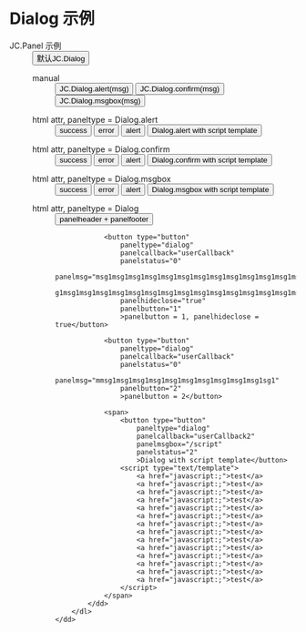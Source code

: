 # Dialog 示例
<dl class="def">
    <dt>JC.Panel 示例</dt>
    <dd>
        <button type="button" class="js_panel">默认JC.Dialog</button>
    </dd>
    <dd>
        <dl>
            <dt>manual</dt>
            <dd>
                <button type="button" class="js_panel_alert" >JC.Dialog.alert(msg)</button>
                <button type="button" class="js_panel_confirm" >JC.Dialog.confirm(msg)</button>
                <button type="button" class="js_panel_msgbox" >JC.Dialog.msgbox(msg)</button>
            </dd>
        </dl>
    </dd>
    <dd>
        <dl>
            <dt>html attr, paneltype = Dialog.alert</dt>
            <dd>
                 <button type="button" 
                    paneltype="Dialog.alert" 
                    panelcallback="userCallback" 
                    panelstatus="0" 
                    panelmsg="msg1"
                    panelclickclose="true"
                    >success</button>
                <button type="button" 
                    paneltype="Dialog.alert" 
                    panelcallback="userCallback1" 
                    panelstatus="1" 
                    panelmsg="msg2msg2msg2msg2msg2msg2msg2msg2msg2msg2msg2"
                    >error</button>
                <button type="button" 
                    paneltype="Dialog.alert" 
                    panelcallback="userCallback2" 
                    panelstatus="2" 
                    panelmsg="msgmsgmsgmsgmsgmsgmsgmsgmsgmsgmsgmsgmsgmsgmsgmsgmsgmsgmsgmsgmsgmsgmsgmsgmsgmsgms
                    gmsgmsgmsgmsgmsgmsgmsgmsgmsgmsgmsgmsgmsgmsgmsgmsgmsgmsgmsgmsgmsgmsgmsgmsg"
                    >alert</button>
                <span>
                    <button type="button" 
                        paneltype="Dialog.alert" 
                        panelcallback="userCallback2" 
                        panelmsgbox="/script"
                        panelstatus="2"
                        >Dialog.alert with script template</button>
                    <script type="text/template">
                        <a href="javascript:;">test</a>
                        , <a href="javascript:;">test</a>
                        <a href="javascript:;">test</a>
                        <a href="javascript:;">test</a>
                        <a href="javascript:;">test</a>
                        <a href="javascript:;">test</a>
                        <a href="javascript:;">test</a>
                        <a href="javascript:;">test</a>
                        <a href="javascript:;">test</a>
                        <a href="javascript:;">test</a>
                        <a href="javascript:;">test</a>
                        <a href="javascript:;">test</a>
                        <a href="javascript:;">test</a>
                        <a href="javascript:;">test</a>
                    </script>
                </span>
            </dd>
        </dl>
    </dd>
    <dd>
        <dl>
            <dt>html attr, paneltype = Dialog.confirm</dt>
            <dd>
               <button type="button" 
                    paneltype="Dialog.confirm" 
                    panelcallback="userCallback" 
                    paneltype="0" 
                    panelmsg="msg1"
                    panelclickclose="true"
                    >success</button>
                <button type="button" 
                    paneltype="Dialog.confirm" 
                    panelcallback="userCallback1" 
                    panelstatus="1" 
                    panelmsg="msg2msg2msg2msg2msg2msg2msg2msg2msg2msg2msg2"
                    >error</button>
                <button type="button" 
                    paneltype="Dialog.confirm" 
                    panelcallback="userCallback2" 
                    panelstatus="2" 
                    panelmsg="msgmsgmsgmsgmsgmsgmsgmsgmsgmsgmsgmsgmsgmsgmsgmsgmsgmsgmsgmsgmsgmsgmsgmsgmsgmsgmsgmsgmsgmsgms
                    gmsgmsgmsgmsgmsgmsgmsgmsgmsgmsgmsgmsgmsgmsgmsgmsgmsgmsgmsgmsg"
                    >alert</button>
                <span>
                    <button type="button" 
                        paneltype="Dialog.confirm" 
                        panelcallback="userCallback2" 
                        panelmsgbox="/script"
                        panelstatus="2"
                        >Dialog.confirm with script template</button>
                    <script type="text/template">
                        <a href="javascript:;">test</a>
                        , <a href="javascript:;">test</a>
                        <a href="javascript:;">test</a>
                        <a href="javascript:;">test</a>
                        <a href="javascript:;">test</a>
                        <a href="javascript:;">test</a>
                        <a href="javascript:;">test</a>
                        <a href="javascript:;">test</a>
                        <a href="javascript:;">test</a>
                        <a href="javascript:;">test</a>
                        <a href="javascript:;">test</a>
                        <a href="javascript:;">test</a>
                        <a href="javascript:;">test</a>
                        <a href="javascript:;">test</a>
                    </script>
                </span>
            </dd>
        </dl>
    </dd>
    <dd>
        <dl>
            <dt>html attr, paneltype = Dialog.msgbox</dt>
            <dd>
                <button type="button" 
                    paneltype="Dialog.msgbox" 
                    panelcallback="userCallback" 
                    panelstatus="0" 
                    panelmsg="msg1"
                    panelclickclose="true"
                    >success</button>
                <button type="button" 
                    paneltype="Dialog.msgbox" 
                    panelcallback="userCallback1" 
                    panelstatus="1" 
                    panelmsg="msg2msg2msg2msg2msg2msg2msg2msg2msg2msg2msg2"
                    >error</button>
                <button type="button" 
                    paneltype="Dialog.msgbox" 
                    panelcallback="userCallback2" 
                    panelstatus="2" 
                    panelmsg="msgmsgmsgmsgmsgmsgmsgmsgmsgmsgmsgmsgmsgmsgmsgmsgmsgmsgmsgmsgmsgmsgmsgmsgmsgmsgmsgmsgmsgmsgmsgms
                    gmsgmsgmsgmsgmsgmsgmsgmsgmsgmsgmsgmsgmsgmsgmsgmsgmsgmsgmsg"
                    >alert</button>
                <span>
                    <button type="button" 
                        paneltype="Dialog.msgbox" 
                        panelcallback="userCallback2" 
                        panelmsgbox="/script"
                        panelstatus="2"
                        >Dialog.msgbox with script template</button>
                    <script type="text/template">
                        <a href="javascript:;">test</a>
                        , <a href="javascript:;">test</a>
                        <a href="javascript:;">test</a>
                        <a href="javascript:;">test</a>
                        <a href="javascript:;">test</a>
                        <a href="javascript:;">test</a>
                        <a href="javascript:;">test</a>
                        <a href="javascript:;">test</a>
                        <a href="javascript:;">test</a>
                        <a href="javascript:;">test</a>
                        <a href="javascript:;">test</a>
                        <a href="javascript:;">test</a>
                        <a href="javascript:;">test</a>
                        <a href="javascript:;">test</a>
                    </script>
                </span>
            </dd>
        </dl>
    </dd>
    <dd>
        <dl>
            <dt>html attr, paneltype = Dialog</dt>
            <dd>
                <button type="button" 
                    paneltype="dialog" 
                    panelcallback="userCallback" 
                    panelstatus="0" 
                    panelmsg="msg1"
                    panelheader="test dialog~"
                    panelfooter="test dialog footer~"
                    >panelheader + panelfooter</button>

                <button type="button" 
                    paneltype="dialog" 
                    panelcallback="userCallback" 
                    panelstatus="0" 
                    panelmsg="msg1msg1msg1msg1msg1msg1msg1msg1msg1msg1msg1msg1msg1msg1msg1msg1msg1msg1msg1msg1msg1msg1msg1msg1msg1ms
                    g1msg1msg1msg1msg1msg1msg1msg1msg1msg1msg1msg1msg1msg1msg1msg1msg1msg1msg1msg1msg1msg1msg1msg1msg1msg1"
                    panelhideclose="true"
                    panelbutton="1"
                    >panelbutton = 1, panelhideclose = true</button>

                <button type="button" 
                    paneltype="dialog" 
                    panelcallback="userCallback" 
                    panelstatus="0" 
                    panelmsg="mmsg1msg1msg1msg1msg1msg1msg1msg1msg1msg1sg1"
                    panelbutton="2"
                    >panelbutton = 2</button>

                <span>
                    <button type="button" 
                        paneltype="dialog" 
                        panelcallback="userCallback2" 
                        panelmsgbox="/script"
                        panelstatus="2"
                        >Dialog with script template</button>
                    <script type="text/template">
                        <a href="javascript:;">test</a>
                        <a href="javascript:;">test</a>
                        <a href="javascript:;">test</a>
                        <a href="javascript:;">test</a>
                        <a href="javascript:;">test</a>
                        <a href="javascript:;">test</a>
                        <a href="javascript:;">test</a>
                        <a href="javascript:;">test</a>
                        <a href="javascript:;">test</a>
                        <a href="javascript:;">test</a>
                        <a href="javascript:;">test</a>
                        <a href="javascript:;">test</a>
                        <a href="javascript:;">test</a>
                        <a href="javascript:;">test</a>
                    </script>
                </span>
            </dd>
        </dl>
    </dd>

</dl>

<link href='{{path}}/res/default/style.css' rel='stylesheet' />
<script>
    requirejs( [ '{{module}}' ], function( Panel ){
    }); 

    var count = 1;
    var btnstr = [
        '<div style="text-align:center" class="UButton">'
        , '<button type="button" eventtype="confirm">确定</button>'
        , '<button type="button" eventtype="cancel">取消</button>\n'
        , '</div>'
    ].join('');

    $(document).delegate( 'button.js_panel', 'click', function(_evt){
        tmpPanel = JC.Dialog( '默认Dialog' + count, 'body ' + count + btnstr, 'footer ' + count);
        count++;
    });

    $(document).delegate( 'button.js_panel_alert', 'click', function(_evt){
        tmpPanel = JC.Dialog.alert( 'user manual JC.Dialog.alert ' + count, 1 );
        tmpPanel.on('confirm', function( _evt, _panel ){ 
            JC.log('another uaer callback'); 
        });

        count++;
    });

    $(document).delegate( 'button.js_panel_confirm', 'click', function(_evt){
        tmpPanel = JC.Dialog.confirm( 'user manual JC.Dialog.confirm ' + count, 2 );
        tmpPanel.on('confirm', function( _evt, _panel ){ 
            JC.log('another uaer callback'); 
        });

        count++;
    });

    $(document).delegate( 'button.js_panel_msgbox', 'click', function(_evt){
        tmpPanel = JC.Dialog.msgbox( 'user manual JC.Dialog.msgbox ' + count, 0 );
        tmpPanel.on('confirm', function( _evt, _panel ){ 
            JC.log('another uaer callback'); 
        });
        count++;
    });


    function userCallback( _evt, _panel ){
        JC.log( 'userCallback ' + (count++) );
    }

    function userCallback1( _evt, _panel ){
        JC.log( 'userCallback1 ' + (count++) );
    }

    function userCallback2( _evt, _panel ){
        JC.log( 'userCallback2 ' + (count++) );
    }

</script>

